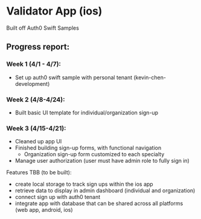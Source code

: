 # Validator App (ios) 

Built off Auth0 Swift Samples



## Progress report:

### Week 1 (4/1 - 4/7):
- Set up auth0 swift sample with personal tenant (kevin-chen-development)

### Week 2 (4/8-4/24):
- Built basic UI template for individual/organization sign-up

### Week 3 (4/15-4/21):
- Cleaned up app UI
- Finished building sign-up forms, with functional navigation
  - Organization sign-up form customized to each specialty 
- Manage user authorization (user must have admin role to fully sign in)


Features TBB (to be built): 
- create local storage to track sign ups within the ios app
- retrieve data to display in admin dashboard (individual and organization)
- connect sign up with auth0 tenant
- integrate app with database that can be shared across all platforms (web app, android, ios)
